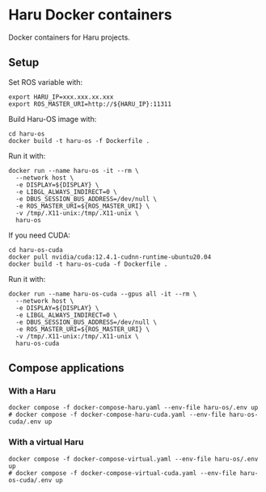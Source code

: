 # Haru Docker containers
Docker containers for Haru projects.


## Setup
Set ROS variable with:
```
export HARU_IP=xxx.xxx.xx.xxx
export ROS_MASTER_URI=http://${HARU_IP}:11311
```

Build Haru-OS image with:
```
cd haru-os
docker build -t haru-os -f Dockerfile .
```

Run it with:
```
docker run --name haru-os -it --rm \
  --network host \
  -e DISPLAY=${DISPLAY} \
  -e LIBGL_ALWAYS_INDIRECT=0 \
  -e DBUS_SESSION_BUS_ADDRESS=/dev/null \
  -e ROS_MASTER_URI=${ROS_MASTER_URI} \
  -v /tmp/.X11-unix:/tmp/.X11-unix \
  haru-os
```

If you need CUDA:
```
cd haru-os-cuda
docker pull nvidia/cuda:12.4.1-cudnn-runtime-ubuntu20.04
docker build -t haru-os-cuda -f Dockerfile .
```

Run it with:
```
docker run --name haru-os-cuda --gpus all -it --rm \
  --network host \
  -e DISPLAY=${DISPLAY} \
  -e LIBGL_ALWAYS_INDIRECT=0 \
  -e DBUS_SESSION_BUS_ADDRESS=/dev/null \
  -e ROS_MASTER_URI=${ROS_MASTER_URI} \
  -v /tmp/.X11-unix:/tmp/.X11-unix \
  haru-os-cuda
```

## Compose applications

### With a Haru
```
docker compose -f docker-compose-haru.yaml --env-file haru-os/.env up
# docker compose -f docker-compose-haru-cuda.yaml --env-file haru-os-cuda/.env up
```

### With a virtual Haru
```
docker compose -f docker-compose-virtual.yaml --env-file haru-os/.env up
# docker compose -f docker-compose-virtual-cuda.yaml --env-file haru-os-cuda/.env up
```